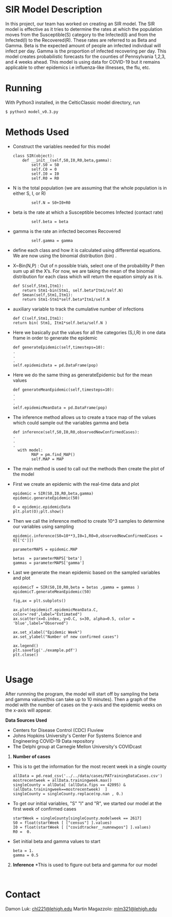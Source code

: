 
# **SIR Model Description**

In this project, our team has worked on creating an SIR model. The SIR model is effective as it tries to determine the rates at which the population moves from the Susceptible(S) category to the Infected(I) and from the Infected(I) to the Recovered(R).  These rates are referred to as Beta and Gamma. Beta is the expected amount of people an infected individual will infect per day. Gamma is the proportion of infected recovering per day. This model creates probabilistic forecasts for the counties of Pennsylvania 1,2,3, and 4 weeks ahead. This model is using data for COVID-19 but it remains applicable to other epidemics i.e influenza-like illnesses, the flu, etc. 

# **Running**

With Python3 installed, in the CelticClassic model directory, run

```
$ python3 model_v0.3.py
```
# **Methods Used**

* Construct the variables needed for this model
    ```
    class SIR(object):
        def __init__(self,S0,I0,R0,beta,gamma):
            self.S0 = S0
            self.C0 = 0
            self.I0 = I0
            self.R0 = R0
    ```
* N is the total population (we are assuming that the whole population is in either S, I, or R)
    ```
            self.N = S0+I0+R0
    ```
* beta is the rate at which a Susceptible becomes Infected (contact rate)
    ```
            self.beta = beta
    ```
* gamma is the rate an infected becomes Recovered
    ```
            self.gamma = gamma
    ``` 
*   define each class and how it is calculated using differential equations. We are now using the binomial distribution (bin) .
* X~Bin(N,P) : Out of n possible trials, select one of the probability P then sum up all the X’s. For now, we are taking the mean of the binomial distribution for each class which will return the equation simply as it is.
    ```
   def S(self,Stm1,Itm1):
        return Stm1-bin(Stm1, self.beta*Itm1/self.N)
    def Smean(self,Stm1,Itm1):
        return Stm1-Stm1*self.beta*Itm1/self.N
    ```

* auxiliary variable to track the cumulative number of infections
    ```
    def C(self,Stm1,Itm1):
    return bin( Stm1, Itm1*self.beta/self.N )
    ```
        
* Here we basically put the values for all the categories (S,I,R) in one data frame in order to generate the epidemic
    ```
    def generateEpidemic(self,timesteps=10):
    .
    .
    .
    self.epidemicData = pd.DataFrame(pop)
    ```

* Here we do the same thing as generateEpidemic but for the mean values
    ```
    def generateMeanEpidemic(self,timesteps=10):
    .
    .
    .
    self.epidemicMeanData = pd.DataFrame(pop)
    ```
* The inference method allows us to create a trace map of the values which could sample out the variables gamma and beta 
    ```
    def inference(self,S0,I0,R0,observedNewConfirmedCases):
    .
    .
    .
      with model:
            MAP = pm.find_MAP()
            self.MAP = MAP
    ```
* The main method is used to call out the methods then create the plot of the model
* First we create an epidemic with the real-time data and plot 
    ```
    epidemic = SIR(S0,I0,R0,beta,gamma)
    epidemic.generateEpidemic(50)
    
    O = epidemic.epidemicData
    plt.plot(O);plt.show()
    ```
* Then we call the inference method to create 10^3 samples to determine our variables using sampling 
    ```
    epidemic.inference(S0=10**3,I0=1,R0=0,observedNewConfirmedCases = O[['C']])
    
    parameterMAPS = epidemic.MAP
    
    betas  = parameterMAPS['beta']
    gammas = parameterMAPS['gamma']
    ```
* Last we generate the mean epidemic based on the sampled variables and plot
    ```
    epidemicT = SIR(S0,I0,R0,beta = betas ,gamma = gammas )
    epidemicT.generateMeanEpidemic(50)
    
    fig,ax = plt.subplots()

    ax.plot(epidemicT.epidemicMeanData.C, color='red',label="Estimated")
    ax.scatter(x=O.index, y=O.C, s=30, alpha=0.5, color = 'blue',label="Observed")
  
    ax.set_xlabel("Epidemic Week")
    ax.set_ylabel("Number of new confirmed cases")

    ax.legend()
    plt.savefig('./example.pdf')
    plt.close()


# **Usage**

After runnning the program, the model will start off by sampling the beta and gamma values(this can take up to 10 minutes). Then a graph of the model with the number of cases on the y-axis and the epidemic weeks on the x-axis will appear.

**Data Sources Used**
* Centers for Disease Control (CDC) Fluview
* Johns Hopkins University's Center For Systems Science and Engineering COVID-19 Data repository
* The Delphi group at Carnegie Mellon University's COVIDcast

1. **Number of cases** 
* This is to get the information for the most recent week in a single county
    ```
    allData = pd.read_csv('../../data/cases/PATrainingDataCases.csv')
    mostrecentweek = allData.trainingweek.max()
    singleCounty = allData[ (allData.fips == 42095) & (allData.trainingweek==mostrecentweek)  ]
    singleCounty = singleCounty.replace(np.nan , 0.)
    
    ```
* To get our initial variables, "S" "I" and "R", we started our model at the first week of confirmed cases
   ```
   startWeek = singleCounty[singleCounty.modelweek == 2617]
   S0 = float(startWeek [ ["census"] ].values)
   I0 = float(startWeek [ ["covidtracker__numnewpos"] ].values)
   R0 =  0.

   ```
* Set initial beta and gamma values to start
    ```
    beta = 1.
    gamma = 0.5

    ```

2. **Inference**
*This is used to figure out beta and gamma for our model
    ```
    

# Contact
Damon Luk: chl221@lehigh.edu
Martin Magazzolo: mlm321@lehigh.edu

